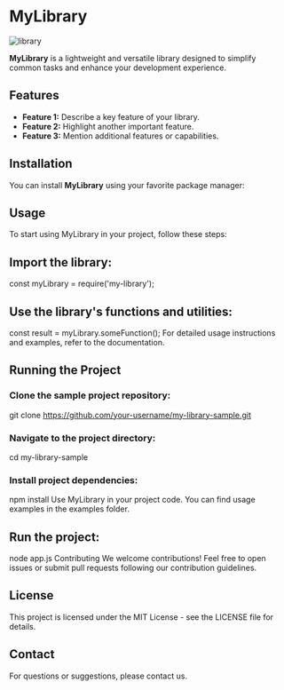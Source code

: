 # MyLibrary

![library](https://github.com/NicoleKelsey/WebsiteREADME/assets/127091448/63d3c1d4-7184-4dfe-85bf-ffaa5cf18d76)

**MyLibrary** is
 a lightweight and versatile library designed to simplify common tasks and enhance your development experience.

## Features

- **Feature 1:** Describe a key feature of your library.
- **Feature 2:** Highlight another important feature.
- **Feature 3:** Mention additional features or capabilities.

## Installation

You can install **MyLibrary** using your favorite package manager:

## Usage
To start using MyLibrary in your project, follow these steps:

## Import the library:
const myLibrary = require('my-library');

## Use the library's functions and utilities:
const result = myLibrary.someFunction();
For detailed usage instructions and examples, refer to the documentation.

## Running the Project

### Clone the sample project repository:
git clone https://github.com/your-username/my-library-sample.git

### Navigate to the project directory:
cd my-library-sample

### Install project dependencies:
npm install
Use MyLibrary in your project code. You can find usage examples in the examples folder.

## Run the project:
node app.js
Contributing
We welcome contributions! Feel free to open issues or submit pull requests following our contribution guidelines.

## License
This project is licensed under the MIT License - see the LICENSE file for details.

## Contact
For questions or suggestions, please contact us.








